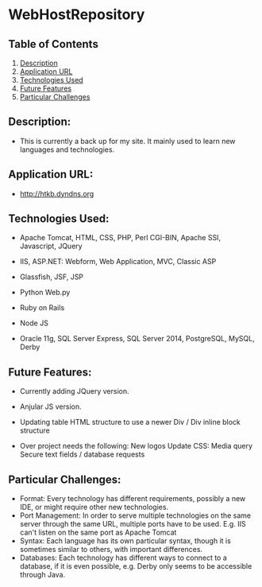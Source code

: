 # WebHostRepository

## Table of Contents
1.  [Description](#description)
2.  [Application URL](#appication-url)
3.  [Technologies Used](#technologies-used)
4.  [Future Features](#future-features)
5.  [Particular Challenges](#particular-challenges)

## Description:
* This is currently a back up for my site.  It mainly used to learn new languages and technologies.

## Application URL:
* http://htkb.dyndns.org

## Technologies Used:
* Apache Tomcat, HTML, CSS, PHP, Perl CGI-BIN, Apache SSI, Javascript, JQuery
* IIS, ASP.NET: Webform, Web Application, MVC, Classic ASP
* Glassfish, JSF, JSP
* Python Web.py
* Ruby on Rails
* Node JS

* Oracle 11g, SQL Server Express, SQL Server 2014, PostgreSQL, MySQL, Derby

## Future Features:
* Currently adding JQuery version.
* Anjular JS version.
* Updating table HTML structure to use a newer Div / Div inline block structure

* Over project needs the following:
    New logos
    Update CSS:
        Media query
    Secure text fields / database requests

## Particular Challenges:
* Format: Every technology has different requirements, possibly a new IDE, or might require other new technologies.
* Port Management: In order to serve multiple technologies on the same server through the same URL, multiple ports have to be used. E.g. IIS can't listen on the same port as Apache Tomcat
* Syntax:  Each language has its own particular syntax, though it is sometimes similar to others, with important differences.
* Databases: Each technology has different ways to connect to a database, if it is even possible, e.g. Derby only seems to be accessible through Java.